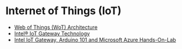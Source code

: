Internet of Things (IoT)
=================

- [Web of Things (WoT) Architecture](https://www.w3.org/TR/wot-architecture/)
- [Intel® IoT Gateway Technology](https://github.com/intel-iot-devkit/intel-iot-gateway/)
- [Intel IoT Gateway, Arduino 101 and Microsoft Azure Hands-On-Lab](https://github.com/dxcamps/MicrosoftIntelIoTCamp/tree/master/HOLs)

